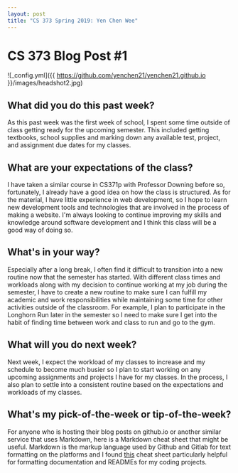 ```yaml
---
layout: post
title: "CS 373 Spring 2019: Yen Chen Wee"
---
```

# CS 373 Blog Post #1


![_config.yml]({{ https://github.com/yenchen21/yenchen21.github.io }}/images/headshot2.jpg)

## What did you do this past week?
As this past week was the first week of school, I spent some time outside of class getting ready for the upcoming semester. This included getting textbooks, school supplies and marking down any available test, project, and assignment due dates for my classes.
## What are your expectations of the class?  
I have taken a similar course in CS371p with Professor Downing before so, fortunately, I already have a good idea on how the class is structured. As for the material, I have little experience in web development, so I hope to learn new development tools and technologies that are involved in the process of making a website. I'm always looking to continue improving my skills and knowledge around software development and I think this class will be a good way of doing so.
## What's in your way?
Especially after a long break, I often find it difficult to transition into a new routine now that the semester has started. With different class times and workloads along with my decision to continue working at my job during the semester, I have to create a new routine to make sure I can fulfill my academic and work responsibilities while maintaining some time for other activities outside of the classroom. For example, I plan to participate in the Longhorn Run later in the semester so I need to make sure I get into the habit of finding time between work and class to run and go to the gym.
## What will you do next week?
Next week, I expect the workload of my classes to increase and my schedule to become much busier so I plan to start working on any upcoming assignments and projects I have for my classes. In the process, I also plan to settle into a consistent routine based on the expectations and workloads of my classes.
## What's my pick-of-the-week or tip-of-the-week?

For anyone who is hosting their blog posts on github.io or another similar service that uses Markdown, here is a Markdown cheat sheet that might be useful. Markdown is the markup language used by Github and Gitlab for text formatting on the platforms and I found [this](https://github.com/adam-p/markdown-here/wiki/Markdown-Cheatsheet) 
cheat sheet particularly helpful for formatting documentation and READMEs for my coding projects.

